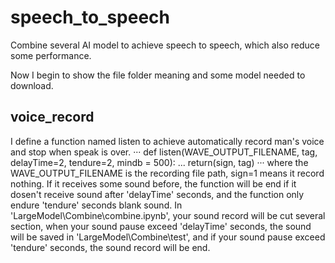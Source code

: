 # speech_to_speech
Combine several AI model to achieve speech to speech, which also reduce some performance.

Now I begin to show the file folder meaning and some model needed to download. 

## voice_record
I define a function named listen to achieve automatically record man's voice and stop when speak is over.
···
def listen(WAVE_OUTPUT_FILENAME, tag, delayTime=2, tendure=2, mindb = 500):
...
return(sign, tag)
···
where the WAVE_OUTPUT_FILENAME is the recording file path,  sign=1 means it record nothing. If it receives some sound before, the function will be end if it dosen't receive sound after 'delayTime' seconds, and the function only endure 'tendure' seconds blank sound. 
In 'LargeModel\Combine\combine.ipynb', your sound record will be cut several section, when your sound pause exceed 'delayTime' seconds, the sound will be saved in 'LargeModel\Combine\test', and if your sound pause exceed 'tendure' seconds, the sound record will be end.

